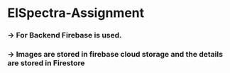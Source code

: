 # ElSpectra-Assignment
### -> For Backend  Firebase is used.
### -> Images are stored in firebase cloud storage and the details are stored in Firestore
